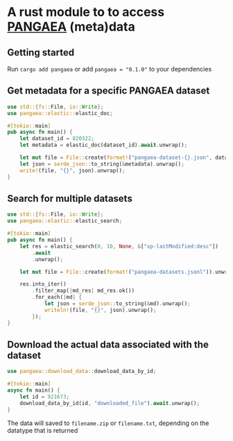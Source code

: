 # A rust module to to access [PANGAEA](https://www.pangaea.de/) (meta)data

## Getting started
Run `cargo add pangaea` or add `pangaea = "0.1.0"` to your dependencies

## Get metadata for a specific PANGAEA dataset
```rust
use std::{fs::File, io::Write};
use pangaea::elastic::elastic_doc;

#[tokio::main]
pub async fn main() {
    let dataset_id = 820322;
    let metadata = elastic_doc(dataset_id).await.unwrap();

    let mut file = File::create(format!("pangaea-dataset-{}.json", dataset_id)).unwrap();
    let json = serde_json::to_string(&metadata).unwrap();
    write!(file, "{}", json).unwrap();
}
```

## Search for multiple datasets
```rust
use std::{fs::File, io::Write};
use pangaea::elastic::elastic_search;

#[tokio::main]
pub async fn main() {
    let res = elastic_search(0, 10, None, &["sp-lastModified:desc"])
        .await
        .unwrap();

    let mut file = File::create(format!("pangaea-datasets.jsonl")).unwrap();

    res.into_iter()
        .filter_map(|md_res| md_res.ok())
        .for_each(|md| {
            let json = serde_json::to_string(&md).unwrap();
            writeln!(file, "{}", json).unwrap();
        });
}
```

## Download the actual data associated with the dataset
```rust
use pangaea::download_data::download_data_by_id;

#[tokio::main]
async fn main() {
    let id = 921673;
    download_data_by_id(id, "downloaded_file").await.unwrap();
}

```
The data will saved to `filename.zip` or `filename.txt`, depending on the datatype that is returned
